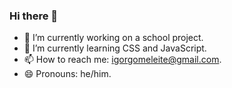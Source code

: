 ### Hi there 👋

- 🔭 I’m currently working on a school project.
- 🌱 I’m currently learning CSS and JavaScript.
- 📫 How to reach me: igorgomeleite@gmail.com.
- 😄 Pronouns: he/him.
